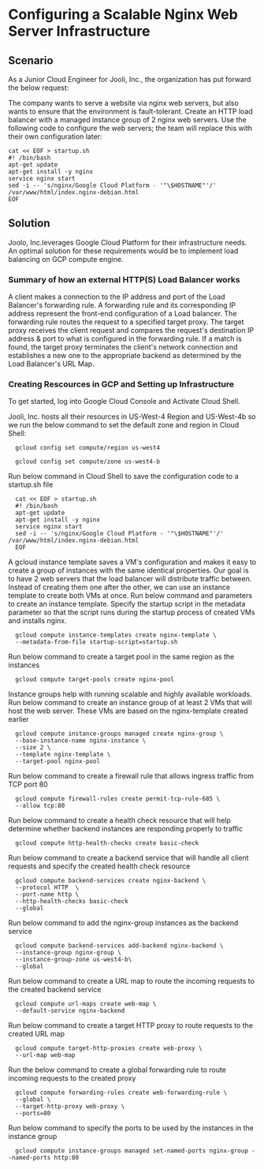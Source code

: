 # Configuring a Scalable Nginx Web Server Infrastructure

## Scenario
As a Junior Cloud Engineer for Jooli, Inc., the organization has put forward the below request:

The company wants to serve a website via nginx web servers, but also wants to ensure that the environment is fault-tolerant. Create an HTTP load balancer with a managed instance group of 2 nginx web servers. Use the following code to configure the web servers; the team will replace this with their own configuration later:

    cat << EOF > startup.sh
    #! /bin/bash
    apt-get update
    apt-get install -y nginx
    service nginx start
    sed -i -- 's/nginx/Google Cloud Platform - '"\$HOSTNAME"'/' /var/www/html/index.nginx-debian.html
    EOF

## Solution
Joolo, Inc.leverages Google Cloud Platform for their infrastructure needs. An optimal solution for these requirements would be to implement load balancing on GCP compute engine.

### Summary of how an external HTTP(S) Load Balancer works
A client makes a connection to the IP address and port of the Load Balancer's forwarding rule. A forwarding rule and its corresponding IP address represent the front-end configuration of a Load balancer. The forwarding rule routes the request to a specified target proxy. 
The target proxy receives the client request and compares the request's destination IP address & port to what is configured in the forwarding rule. If a match is found, the target proxy terminates the client's network connection and establishes a new one  to the appropriate backend as determined by the Load Balancer's URL Map.

### Creating Rescources in GCP and Setting up Infrastructure
To get started, log into Google Cloud Console and Activate Cloud Shell.

Jooli, Inc. hosts all their resources in US-West-4 Region and US-West-4b so we run the below command to set the default zone and region in Cloud Shell:

      gcloud config set compute/region us-west4
      
      gcloud config set compute/zone us-west4-b

Run below command in Cloud Shell to save the configuration code to a startup.sh file

      cat << EOF > startup.sh
      #! /bin/bash
      apt-get update
      apt-get install -y nginx
      service nginx start
      sed -i -- 's/nginx/Google Cloud Platform - '"\$HOSTNAME"'/' /var/www/html/index.nginx-debian.html
      EOF

A gcloud instance template saves a VM's configuration and makes it easy to create a group of instances  with the same identical properties. Our goal is to have 2 web servers that the load balancer will distribute traffic between. Instead of creating them one after the other, we can use an instance template to create both VMs at once.
Run below command and parameters to create an instance template. Specify the startup script in the metadata parameter so that the script runs during the startup process of created VMs and installs nginx.

      gcloud compute instance-templates create nginx-template \
      --metadata-from-file startup-script=startup.sh

Run below command to create a target pool in the same region as the instances

      gcloud compute target-pools create nginx-pool

Instance groups help with running scalable and highly available workloads.
Run below command to create an instance group of at least 2 VMs that will host the web server. These VMs are based on the nginx-template created earlier

      gcloud compute instance-groups managed create nginx-group \
      --base-instance-name nginx-instance \
      --size 2 \
      --template nginx-template \
      --target-pool nginx-pool

Run below command to create a firewall rule that allows ingress traffic from TCP port 80
      
      gcloud compute firewall-rules create permit-tcp-rule-685 \
      --allow tcp:80

Run below command to create a health check resource that will help determine whether backend instances are responding properly to traffic

      gcloud compute http-health-checks create basic-check

Run below command to create a backend service that will handle all client requests and specify the created health check resource

      gcloud compute backend-services create nginx-backend \
      --protocol HTTP  \
      --port-name http \
      --http-health-checks basic-check 
      --global

Run below command to add the nginx-group instances as the backend service

      gcloud compute backend-services add-backend nginx-backend \
      --instance-group nginx-group \
      --instance-group-zone us-west4-b\
      --global

Run below command to create a URL map to route the incoming requests to the created backend service
      
      gcloud compute url-maps create web-map \
      --default-service nginx-backend

Run below command to create a target HTTP proxy to route requests to the created URL map

      gcloud compute target-http-proxies create web-proxy \
      --url-map web-map

Run the below command to create a global forwarding rule to route incoming requests to the created proxy

      gcloud compute forwarding-rules create web-forwarding-rule \
      --global \
      --target-http-proxy web-proxy \
      --ports=80

Run below command to specify the ports to be used by the instances in the instance group

      gcloud compute instance-groups managed set-named-ports nginx-group --named-ports http:80
 
